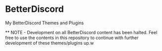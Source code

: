 # BetterDiscord
My BetterDiscord Themes and Plugins

** NOTE - Development on all BetterDiscord content has been halted. Feel free to use the contents in this repository to continue with further development of these themes/plugins up.w
